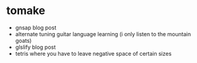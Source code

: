 # tomake

- gnsap blog post
- alternate tuning guitar language learning    (i only listen to the mountain goats)
- glslify blog post
- tetris where you have to leave negative space of certain sizes
